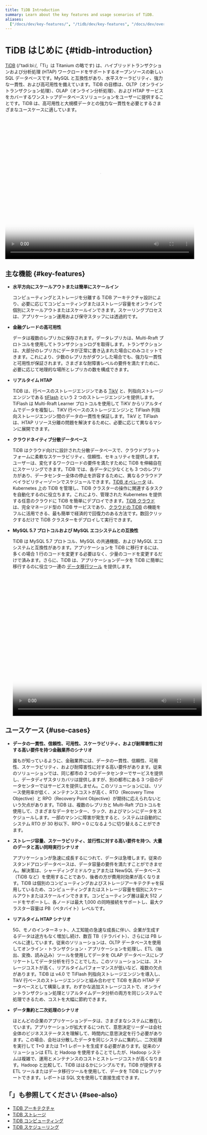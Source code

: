 ```yaml
---
title: TiDB Introduction
summary: Learn about the key features and usage scenarios of TiDB.
aliases:
  ["/docs/dev/key-features/", "/tidb/dev/key-features", "/docs/dev/overview/"]
---
```


# TiDB はじめに {#tidb-introduction}

[TiDB](https://github.com/pingcap/tidb) (/'tadiːbi:/,「Ti」は Titanium の略です) は、ハイブリッドトランザクションおよび分析処理 (HTAP) ワークロードをサポートするオープンソースの新しい SQL データベースです。MySQL と互換性があり、水平スケーラビリティ、強力な一貫性、および高可用性を備えています。TiDB の目標は、OLTP（オンライントランザクション処理）、OLAP（オンライン分析処理）、および HTAP サービスをカバーするワンストップデータベースソリューションをユーザーに提供することです。TiDB は、高可用性と大規模データとの強力な一貫性を必要とするさまざまなユースケースに適しています。

<video src="https://tidb-docs.s3.us-east-2.amazonaws.com/ENG+TiDB+Intro+2.mp4" width="600px" height="450px" controls="controls" poster="https://tidb-docs.s3.us-east-2.amazonaws.com/Thumbnail+-+ENG.png"> </video>

## 主な機能 {#key-features}

- **水平方向にスケールアウトまたは簡単にスケールイン**

  コンピューティングとストレージを分離する TiDB アーキテクチャ設計により、必要に応じてコンピューティングまたはストレージ容量をオンラインで個別にスケールアウトまたはスケールインできます。スケーリングプロセスは、アプリケーション運用および保守スタッフには透過的です。

- **金融グレードの高可用性**

  データは複数のレプリカに保存されます。データレプリカは、Multi-Rraft プロトコルを使用してトランザクションログを取得します。トランザクションは、大部分のレプリカにデータが正常に書き込まれた場合にのみコミットできます。これにより、少数のレプリカがダウンした場合でも、強力な一貫性と可用性が保証されます。さまざまな耐障害レベルの要件を満たすために、必要に応じて地理的な場所とレプリカの数を構成できます。

- **リアルタイム HTAP**

  TiDB は、行ベースのストレージエンジンである [TikV](/tikv-overview.md) と、列指向ストレージエンジンである [tiFlash](/tiflash/tiflash-overview.md) という 2 つのストレージエンジンを提供します。TiFlash は Multi-Rraft Learner プロトコルを使用して TiKV からリアルタイムでデータを複製し、TiKV 行ベースのストレージエンジンと TiFlash 列指向ストレージエンジン間のデータの一貫性を保証します。TikV と TiFlash は、HTAP リソース分離の問題を解決するために、必要に応じて異なるマシンに展開できます。

- **クラウドネイティブ分散データベース**

  TiDB はクラウド向けに設計された分散データベースで、クラウドプラットフォームに柔軟なスケーラビリティ、信頼性、セキュリティを提供します。ユーザーは、変化するワークロードの要件を満たすために TiDB を伸縮自在にスケーリングできます。TiDB では、各データに少なくとも 3 つのレプリカがあり、データセンター全体の停止を許容するために、異なるクラウドアベイラビリティーゾーンでスケジュールできます。[TiDB オペレータ](https://docs.pingcap.com/tidb-in-kubernetes/stable/tidb-operator-overview) は、Kubernetes 上の TiDB を管理し、TiDB クラスターの操作に関連するタスクを自動化するのに役立ちます。これにより、管理された Kubernetes を提供する任意のクラウドに TiDB を簡単にデプロイできます。[TiDB クラウド](https://pingcap.com/tidb-cloud/) は、完全マネージド型の TiDB サービスであり、[クラウドの TiDB](https://docs.pingcap.com/tidbcloud/) の機能をフルに活用できる、最も簡単で経済的で回復力のある方法です。数回クリックするだけで TiDB クラスターをデプロイして実行できます。

- **MySQL 5.7 プロトコルおよび MySQL エコシステムとの互換性**

  TiDB は MySQL 5.7 プロトコル、MySQL の共通機能、および MySQL エコシステムと互換性があります。アプリケーションを TiDB に移行するには、多くの場合 1 行のコードを変更する必要はなく、少量のコードを変更するだけで済みます。さらに、TiDB は、アプリケーションデータを TiDB に簡単に移行するのに役立つ一連の [データ移行ツール](/ecosystem-tool-user-guide.md) を提供します。

  <video src="https://tidb-docs.s3.us-east-2.amazonaws.com/ENG+TiDB+Intro+1.mp4" width="600px" height="450px" controls="controls" poster="https://tidb-docs.s3.us-east-2.amazonaws.com/Thumbnail+-+ENG.png"> </video>

## ユースケース {#use-cases}

- **データの一貫性、信頼性、可用性、スケーラビリティ、および耐障害性に対する高い要件を持つ金融業界のシナリオ**

  誰もが知っているように、金融業界には、データの一貫性、信頼性、可用性、スケーラビリティ、および耐障害性に対する高い要件があります。従来のソリューションでは、同じ都市の 2 つのデータセンターでサービスを提供し、データディザスタリカバリは提供しますが、別の都市にある 3 つ目のデータセンターではサービスを提供しません。このソリューションには、リソース使用率が低く、メンテナンスコストが高く、RTO（Recovery Time Objective）と RPO（Recovery Point Objective）が期待に応えられないという欠点があります。TiDB は、複数のレプリカと Multi-Raft プロトコルを使用して、さまざまなデータセンター、ラック、およびマシンにデータをスケジュールします。一部のマシンに障害が発生すると、システムは自動的にシステム RTO が 30 秒以下、RPO = 0 になるように切り替えることができます。

- **ストレージ容量、スケーラビリティ、並行性に対する高い要件を持つ、大量のデータと高い同時実行シナリオ**

  アプリケーションが急速に成長するにつれて、データは急増します。従来のスタンドアロンデータベースは、データ容量の要件を満たすことができません。解決策は、シャーディングミドルウェアまたは NewSQL データベース（TiDB など）を使用することであり、後者の方が費用対効果が高くなります。TiDB は個別のコンピューティングおよびストレージアーキテクチャを採用しているため、コンピューティングまたはストレージ容量を個別にスケールアウトまたはスケールインできます。コンピューティング層は最大 512 ノードをサポートし、各ノードは最大 1,000 の同時接続をサポートし、最大クラスター容量は PB（ペタバイト）レベルです。

- **リアルタイム HTAP シナリオ**

  5G、モノのインターネット、人工知能の急速な成長に伴い、企業が生成するデータは途方もなく増加し続け、数百 TB（テラバイト）、さらには PB レベルに達しています。従来のソリューションは、OLTP データベースを使用してオンライン・トランザクション・アプリケーションを処理し、ETL（抽出、変換、読み込み）ツールを使用してデータを OLAP データベースにレプリケートしてデータ分析を行うことでした。このソリューションには、ストレージコストが高く、リアルタイムパフォーマンスが低いなど、複数の欠点があります。TiDB は v4.0 で TiFlash 列指向ストレージエンジンを導入し、TikV 行ベースのストレージエンジンと組み合わせて TiDB を真の HTAP データベースとして構築します。わずかな追加ストレージコストで、オンライントランザクション処理とリアルタイムデータ分析の両方を同じシステムで処理できるため、コストを大幅に節約できます。

- **データ集約と二次処理のシナリオ**

  ほとんどの企業のアプリケーションデータは、さまざまなシステムに散在しています。アプリケーションが拡大するにつれて、意思決定リーダーは会社全体のビジネスステータスを理解して、時間内に意思決定を行う必要があります。この場合、会社は分散したデータを同じシステムに集約し、二次処理を実行して T+0 または T+1 レポートを生成する必要があります。従来のソリューションは ETL と Hadoop を使用することでしたが、Hadoop システムは複雑で、運用とメンテナンスのコストとストレージコストが高くなります。Hadoop と比較して、TiDB ははるかにシンプルです。TiDB が提供する ETL ツールまたはデータ移行ツールを使用して、データを TiDB にレプリケートできます。レポートは SQL 文を使用して直接生成できます。

## 「」も参照してください {#see-also}

- [TiDB アーキテクチャ](/tidb-architecture.md)
- [TiDB ストレージ](/tidb-storage.md)
- [TiDB コンピューティング](/tidb-computing.md)
- [TiDB スケジューリング](/tidb-scheduling.md)
